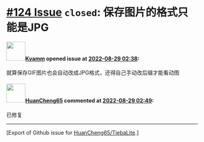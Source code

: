 # [\#124 Issue](https://github.com/HuanCheng65/TiebaLite/issues/124) `closed`: 保存图片的格式只能是JPG

#### <img src="https://avatars.githubusercontent.com/u/112322794?u=d3f794dab41ce1b3064c32e33f133c87ba5a3feb&v=4" width="50">[Kvamm](https://github.com/Kvamm) opened issue at [2022-08-29 02:38](https://github.com/HuanCheng65/TiebaLite/issues/124):

就算保存GIF图片也会自动改成JPG格式，还得自己手动改后缀才能看动图

#### <img src="https://avatars.githubusercontent.com/u/22636177?u=5e5e656c62ba51f1661d80a6a0fd9ec098e5023b&v=4" width="50">[HuanCheng65](https://github.com/HuanCheng65) commented at [2022-08-29 02:49](https://github.com/HuanCheng65/TiebaLite/issues/124#issuecomment-1229687693):

已修复


-------------------------------------------------------------------------------



[Export of Github issue for [HuanCheng65/TiebaLite](https://github.com/HuanCheng65/TiebaLite).]
